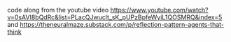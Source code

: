 code along from the youtube video
 https://www.youtube.com/watch?v=0sAVI8bQdRc&list=PLacQJwuclt_sK_pUPzBpfeWyiL1QOSMRQ&index=5 
 and https://theneuralmaze.substack.com/p/reflection-pattern-agents-that-think

